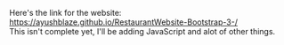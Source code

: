 Here's the link for the website: https://ayushblaze.github.io/RestaurantWebsite-Bootstrap-3-/ <br>
This isn't complete yet, I'll be adding JavaScript and alot of other things.
